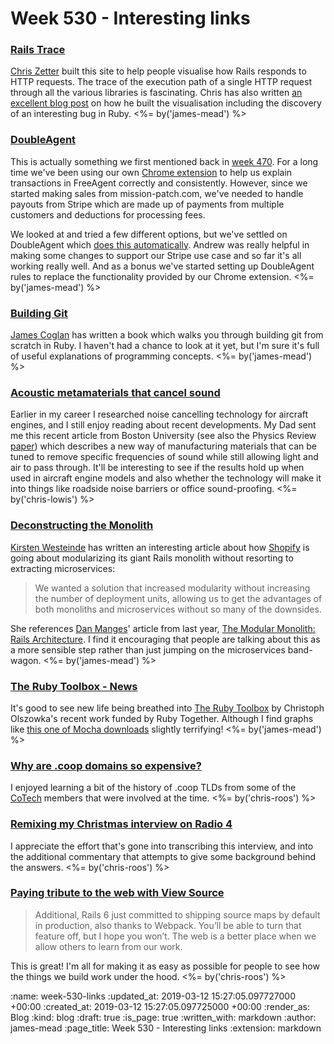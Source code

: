 Week 530 - Interesting links
============================

### [Rails Trace](https://rails-trace.chriszetter.com/)

[Chris Zetter](https://chriszetter.com/) built this site to help people visualise how Rails responds to HTTP requests. The trace of the execution path of a single HTTP request through all the various libraries is fascinating. Chris has also written [an excellent blog post](https://chriszetter.com/blog/2019/03/06/visualising-how-rails-responds-to-http-requests/) on how he built the visualisation including the discovery of an interesting bug in Ruby. <%= by('james-mead') %>


### [DoubleAgent](https://doubleagent.io/)

This is actually something we first mentioned back in [week 470](/week-470-links). For a long time we've been using our own [Chrome extension](https://github.com/freerange/freeagent_transaction_explainer) to help us explain transactions in FreeAgent correctly and consistently. However, since we started making sales from mission-patch.com, we've needed to handle payouts from Stripe which are made up of payments from multiple customers and deductions for processing fees.

We looked at and tried a few different options, but we've settled on DoubleAgent which [does this automatically](https://doubleagent.io/docs/stripe). Andrew was really helpful in making some changes to support our Stripe use case and so far it's all working really well. And as a bonus we've started setting up DoubleAgent rules to replace the functionality provided by our Chrome extension. <%= by('james-mead') %>


### [Building Git](https://shop.jcoglan.com/building-git/)

[James Coglan](https://blog.jcoglan.com/) has written a book which walks you through building git from scratch in Ruby. I haven't had a chance to look at it yet, but I'm sure it's full of useful explanations of programming concepts. <%= by('james-mead') %>

### [Acoustic metamaterials that cancel sound](https://www.bu.edu/research/articles/researchers-develop-acoustic-metamaterial-noise-cancellation-device/)

Earlier in my career I researched noise cancelling technology for aircraft engines, and I still enjoy reading about recent developments. My Dad sent me this recent article from Boston University (see also the Physics Review  [paper](https://journals.aps.org/prb/abstract/10.1103/PhysRevB.99.024302)) which describes a new way of manufacturing materials that can be tuned to remove specific frequencies of sound while still allowing light and air to pass through. It'll be interesting to see if the results hold up when used in aircraft engine models and also whether the technology will make it into things like roadside noise barriers or office sound-proofing. <%= by('chris-lowis') %>

### [Deconstructing the Monolith](https://engineering.shopify.com/blogs/engineering/deconstructing-monolith-designing-software-maximizes-developer-productivity)

[Kirsten Westeinde](https://www.kirstenwesteinde.com/) has written an interesting article about how [Shopify](https://www.shopify.co.uk/) is going about modularizing its giant Rails monolith without resorting to extracting microservices:

> We wanted a solution that increased modularity without increasing the number of deployment units, allowing us to get the advantages of both monoliths and microservices without so many of the downsides.

She references [Dan Manges](https://www.dan-manges.com/)' article from last year, [The Modular Monolith: Rails Architecture](https://medium.com/@dan_manges/the-modular-monolith-rails-architecture-fb1023826fc4). I find it encouraging that people are talking about this as a more sensible step rather than just jumping on the microservices band-wagon. <%= by('james-mead') %>


### [The Ruby Toolbox - News](https://www.ruby-toolbox.com/blog)

It's good to see new life being breathed into [The Ruby Toolbox](https://www.ruby-toolbox.com/) by Christoph Olszowka's recent work funded by Ruby Together. Although I find graphs like [this one of Mocha downloads](https://www.ruby-toolbox.com/projects/mocha) slightly terrifying! <%= by('james-mead') %>


### [Why are .coop domains so expensive?](https://community.coops.tech/t/why-are-coop-domains-so-expensive/1258)

I enjoyed learning a bit of the history of .coop TLDs from some of the [CoTech](https://www.coops.tech/) members that were involved at the time. <%= by('chris-roos') %>


### [Remixing my Christmas interview on Radio 4](https://public.digital/2019/01/14/remixing-my-christmas-interview-on-radio-4/)

I appreciate the effort that's gone into transcribing this interview, and into the additional commentary that attempts to give some background behind the answers. <%= by('chris-roos') %>


### [Paying tribute to the web with View Source](https://m.signalvnoise.com/paying-tribute-to-the-web-with-view-source/)

> Additional, Rails 6 just committed to shipping source maps by default in production, also thanks to Webpack. You’ll be able to turn that feature off, but I hope you won’t. The web is a better place when we allow others to learn from our work.

This is great! I'm all for making it as easy as possible for people to see how the things we build work under the hood. <%= by('chris-roos') %>


:name: week-530-links
:updated_at: 2019-03-12 15:27:05.097727000 +00:00
:created_at: 2019-03-12 15:27:05.097725000 +00:00
:render_as: Blog
:kind: blog
:draft: true
:is_page: true
:written_with: markdown
:author: james-mead
:page_title: Week 530 - Interesting links
:extension: markdown
